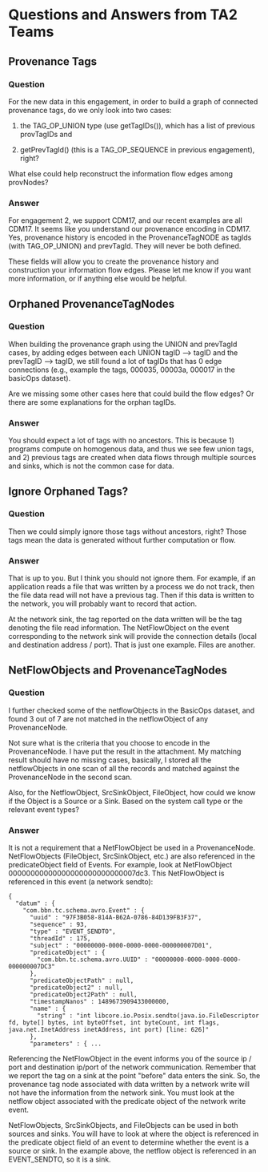 # Questions and Answers from TA2 Teams

## Provenance Tags

### Question

For the new data in this engagement, in order to build a graph of
connected provenance tags, do we only look into two cases:

1. the TAG_OP_UNION type (use getTagIDs()), which has a list of
previous provTagIDs and

2. getPrevTagId() (this is a TAG_OP_SEQUENCE in previous engagement), right? 
 
What else could help reconstruct the information flow edges among provNodes?

### Answer

For engagement 2, we support CDM17, and our recent examples are all
CDM17.  It seems like you understand our provenance encoding in CDM17.
Yes, provenance history is encoded in the ProvenanceTagNODE as tagIds
(with TAG_OP_UNION) and prevTagId.  They will never be both defined. 

These fields will allow you to create the provenance history and
construction your information flow edges.  Please let me know if you
want more information, or if anything else would be helpful. 

## Orphaned ProvenanceTagNodes

### Question

When building the provenance graph using the UNION and prevTagId
cases, by adding edges between each UNION tagID --> tagID and the
prevTagID --> tagID, we still found a lot of tagIDs that has 0 edge
connections (e.g., example the tags, 000035, 00003a, 000017 in the
basicOps dataset). 
 
Are we missing some other cases here that could build the flow edges?
Or there are some explanations for the orphan tagIDs. 

### Answer

You should expect a lot of tags with no ancestors.  This is because 1)
programs compute on homogenous data, and thus we see few union tags,
and 2) previous tags are created when data flows through multiple
sources and sinks, which is not the common case for data. 

## Ignore Orphaned Tags?

### Question

Then we could simply ignore those tags without ancestors, right? Those
tags mean the data is generated without further computation or flow.  

### Answer

That is up to you.  But I think you should not ignore them.  For
example, if an application reads a file that was written by a
process we do not track, then the file data read will not have a
previous tag.  Then if this data is written to the network, you will
probably want to record that action.

At the network sink, the tag reported on the data written will be the
tag denoting the file read information.  The NetFlowObject on the event
corresponding to the network sink will provide the connection details
(local and destination address / port).  That is just one example.
Files are another.

## NetFlowObjects and ProvenanceTagNodes

### Question

I further checked some of the netflowObjects in the BasicOps dataset, and found 3 out of 7 are not matched in the netflowObject of any ProvenanceNode. 
 
Not sure what is the criteria that you choose to encode in the ProvenanceNode.  I have put the result in the attachment. My matching result should have no missing cases, basically, I stored all the netflowObjects in one scan of all the records and matched against the ProvenanceNode in the second scan.
 
Also, for the NetflowObject, SrcSinkObject, FileObject, how could we know if the Object is a Source or a Sink. Based on the system call type or the relevant event types? 

### Answer

It is not a requirement that a NetFlowObject be used in a ProvenanceNode.  NetFlowObjects (FileObject, SrcSinkObject, etc.) are also referenced in the predicateObject field of Events.  For example, look at NetFlowObject 00000000000000000000000000007dc3.  This NetFlowObject is referenced in this event (a network sendto):

```
{
  "datum" : {
    "com.bbn.tc.schema.avro.Event" : {
      "uuid" : "97F3B058-814A-B62A-0786-84D139FB3F37",
      "sequence" : 93,
      "type" : "EVENT_SENDTO",
      "threadId" : 175,
      "subject" : "00000000-0000-0000-0000-000000007D01",
      "predicateObject" : {
        "com.bbn.tc.schema.avro.UUID" : "00000000-0000-0000-0000-000000007DC3"
      },
      "predicateObjectPath" : null,
      "predicateObject2" : null,
      "predicateObject2Path" : null,
      "timestampNanos" : 1489673909433000000,
      "name" : {
        "string" : "int libcore.io.Posix.sendto(java.io.FileDescriptor fd, byte[] bytes, int byteOffset, int byteCount, int flags, java.net.InetAddress inetAddress, int port) [line: 626]"
      },
      "parameters" : { ...
```

Referencing the NetFlowObject in the event informs you of the source ip / port and destination ip/port of the network communication.  Remember that we report the tag on a sink at the point "before" data enters the sink.  So, the provenance tag node associated with data written by a network write will not have the information from the network sink.  You must look at the netflow object associated with the predicate object of the network write event.

NetFlowObjects, SrcSinkObjects, and FileObjects can be used in both sources and sinks.  You will have to look at where the object is referenced in the predicate object field of an event to determine whether the event is a source or sink.  In the example above, the netflow object is referenced in an EVENT_SENDTO, so it is a sink.